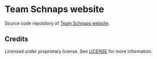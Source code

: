 # Team Schnaps website

Source code repository of [Team Schnaps website](https://team-schnaps.github.io).

## Credits
Licensed under proprietary license. See [LICENSE](LICENSE) for more information.
